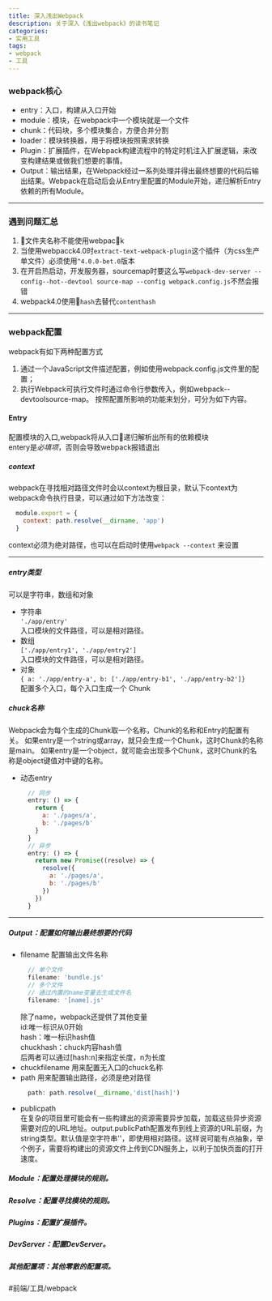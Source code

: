 ```yaml
---
title: 深入浅出Webpack
description: 关于深入《浅出webpack》的读书笔记
categories:
- 实用工具
tags:
- webpack
- 工具
---
```


### webpack核心
* entry：入口，构建从入口开始
* module：模块，在webpack中一个模块就是一个文件
* chunk：代码块，多个模块集合，方便合并分割
* loader：模块转换器，用于将模块按照需求转换
* Plugin：扩展插件，在Webpack构建流程中的特定时机注入扩展逻辑，来改变构建结果或做我们想要的事情。
* Output：输出结果，在Webpack经过一系列处理并得出最终想要的代码后输出结果。Webpack在启动后会从Entry里配置的Module开始，递归解析Entry依赖的所有Module。
---
### 遇到问题汇总
1. 文件夹名称不能使用webpack
2. 当使用webpacck4.0时`extract-text-webpack-plugin`这个插件（为css生产单文件）必须使用`^4.0.0-bet.0`版本
3. 在开启热启动，开发服务器，sourcemap时要这么写`webpack-dev-server --config--hot--devtool source-map --config webpack.config.js`不然会报错
4. webpack4.0使用`hash`去替代`contenthash`


---
### webpack配置
webpack有如下两种配置方式
1. 通过一个JavaScript文件描述配置，例如使用webpack.config.js文件里的配置；
2. 执行Webpack可执行文件时通过命令行参数传入，例如webpack--devtoolsource-map。
按照配置所影响的功能来划分，可分为如下内容。
#### Entry
配置模块的入口,webpack将从入口递归解析出所有的依赖模块  
entery是*必填项*，否则会导致webpack报错退出  

##### context  
webpack在寻找相对路径文件时会以context为根目录，默认下context为webpack命令执行目录，可以通过如下方法改变：
```js
  module.export = {
    context: path.resolve(__dirname, 'app')
  }
```
context必须为绝对路径，也可以在启动时使用`webpack --context` 来设置  
- - -
##### entry类型  
可以是字符串，数组和对象
* 字符串  
`'./app/entry'`  
入口模块的文件路径，可以是相对路径。  
* 数组  
`['./app/entry1', './app/entry2']`  
入口模块的文件路径，可以是相对路径。
* 对象  
`{ a: './app/entry-a', b: ['./app/entry-b1', './app/entry-b2']}`  
配置多个入口，每个入口生成一个 Chunk
##### chuck名称  
Webpack会为每个生成的Chunk取一个名称，Chunk的名称和Entry的配置有关。
如果entry是一个string或array，就只会生成一个Chunk，这时Chunk的名称是main。
如果entry是一个object，就可能会出现多个Chunk，这时Chunk的名称是object键值对中键的名称。
* 动态entry
  ```js
    // 同步
    entry: () => {
      return {
        a: './pages/a',
        b: './pages/b'
      }
    }
    // 异步
    entry: () => {
      return new Promise((resolve) => {
        resolve({
          a: './pages/a',
          b: './pages/b'
        })
      })
    }
  ```
---
##### Output：配置如何输出最终想要的代码
* filename
配置输出文件名称
  ```js
    // 单个文件
    filename: 'bundle.js'
    // 多个文件
    // 通过内置的name变量去生成文件名
    filename: '[name].js'
  ```
  除了name，webpack还提供了其他变量  
  id:唯一标识从0开始  
  hash：唯一标识hash值  
  chuckhash：chuck内容hash值  
  后两者可以通过[hash:n]来指定长度，n为长度  
* chuckfilename
用来配置无入口的chuck名称
* path
用来配置输出路径，必须是绝对路径
  ```js
    path: path.resolve(__dirname,'dist[hash]')
  ```
* publicpath  
在复杂的项目里可能会有一些构建出的资源需要异步加载，加载这些异步资源需要对应的URL地址。output.publicPath配置发布到线上资源的URL前缀，为string类型。默认值是空字符串''，即使用相对路径。这样说可能有点抽象，举个例子，需要将构建出的资源文件上传到CDN服务上，以利于加快页面的打开速度。

##### Module：配置处理模块的规则。
##### Resolve：配置寻找模块的规则。
##### Plugins：配置扩展插件。
##### DevServer：配置DevServer。
##### 其他配置项：其他零散的配置项。










 
#前端/工具/webpack